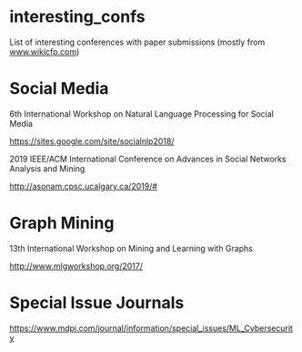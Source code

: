 # interesting_confs
List of interesting conferences with paper submissions (mostly from www.wikicfp.com)

# Social Media

6th International Workshop on Natural Language Processing for Social Media

https://sites.google.com/site/socialnlp2018/

2019 IEEE/ACM International Conference on Advances in Social Networks Analysis and Mining

http://asonam.cpsc.ucalgary.ca/2019/#

# Graph Mining

13th International Workshop on Mining and Learning with Graphs

http://www.mlgworkshop.org/2017/

# Special Issue Journals

https://www.mdpi.com/journal/information/special_issues/ML_Cybersecurity

